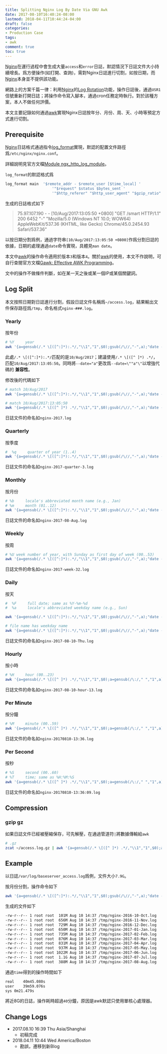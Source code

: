 ```yaml
---
title: Splitting Nginx Log By Date Via GNU Awk
date: 2017-08-10T16:40:24-08:00
lastmod: 2018-04-11T10:44:24-04:00
draft: false
categories:
- Production Case
tags:
- awk
comment: true
toc: true
---
```



[Nginx][nginx]在運行過程中會生成大量`access`和`error`日誌，默認情況下日誌文件大小持續增長。爲方便操作(如打開、查詢)，需對Nginx日誌進行切割，如按日期，而[Nginx][nginx]本身並不提供該功能。

網路上的方案千篇一律：利用[Nginx][nginx]的[Log Rotation][log_rotation]功能，操作日誌後，通過`USR1`信號重新打開日誌；將操作命令寫入腳本，通過cron任務定時執行。對於該種方案，本人不做任何評價。

本文主要記錄如何通過[awk][awk]實現Nginx日誌按年分、月份、周、天、小時等預定方式進行切割。

<!--more-->

## Prerequisite
[Nginx][nginx]日誌格式通過指令[log_format](https://nginx.org/en/docs/http/ngx_http_log_module.html#log_format)實現，默認的配置文件路徑爲`/etc/nginx/nginx.conf`。

詳細說明見官方文檔[Module ngx_http_log_module](https://nginx.org/en/docs/http/ngx_http_log_module.html "Nginx")。


`log_format`的默認格式爲

```bash
log_format main  '$remote_addr - $remote_user [$time_local] '
                     '"$request" $status $bytes_sent '
                     '"$http_referer" "$http_user_agent" "$gzip_ratio"';
```

生成的日誌格式如下

>75.97.107.190 - - [10/Aug/2017:13:05:50 +0800] "GET /smart HTTP/1.1" 200 6452 "-" "Mozilla/5.0 (Windows NT 10.0; WOW64) AppleWebKit/537.36 (KHTML, like Gecko) Chrome/45.0.2454.93 Safari/537.36"


以按日期分割爲例，通過字符串`[10/Aug/2017:13:05:50 +0800]`作爲分割日誌的依據，日期的處理通過`date`命令實現，具體見`man date`。

本文中[awk][awk]的操作命令適用於版本`3`和版本`4`。關於[awk][awk]的使用，本文不作說明，可自行查閱官方文檔[Gawk: Effective AWK Programming](https://www.gnu.org/software/gawk/manual/)。

文中的操作不做條件判斷，如在某一天之後或某一個IP或某個關鍵詞。


## Log Split
本文按照日期對日誌進行分割，假設日誌文件名稱爲`~/access.log`，結果輸出文件保存路徑爲`/tmp`，命名格式`nginx-###.log`。

### Yearly
按年份

```bash
# %Y     year
awk '{a=gensub(/.* \[([^:]*):.*/,"\\1","1",$0);gsub(/\//,"-",a);"date --date="a" +\"%Y\"" | getline b; print > "/tmp/nginx-"b".log"}' ~/access.log
```

此處`/.* \[([^:]*):.*/`匹配的是`10/Aug/2017`；建議使用`/.* \[([^ ]*) .*/`，匹配`10/Aug/2017:13:05:50`。同時將`--date="a"`更改爲`--date=\""a"\"`以增強代碼的 **兼容性**。

修改後的代碼如下

```bash
# match 10/Aug/2017
awk '{a=gensub(/.* \[([^:]*):.*/,"\\1","1",$0);gsub(/\//,"-",a);"date --date=\""a"\" +\"%Y\"" | getline b; print > "/tmp/nginx-"b".log"}' ~/access.log

# match 10/Aug/2017:13:05:50
awk '{a=gensub(/.* \[([^ ]*) .*/,"\\1","1",$0);gsub(/\//,"-",a);"date --date=\""a"\" +\"%Y\"" | getline b; print > "/tmp/nginx-"b".log"}' ~/access.log
```

日誌文件的命名如`nginx-2017.log`

### Quarterly
按季度

```bash
#  %q     quarter of year (1..4)
awk '{a=gensub(/.* \[([^:]*):.*/,"\\1","1",$0);gsub(/\//,"-",a);"date --date=\""a"\" +\"%Y\"-quarter-\"%q\"" | getline b; print > "/tmp/nginx-"b".log"}' ~/access.log
```

日誌文件的命名如`nginx-2017-quarter-3.log`

### Monthly
按月份

```bash
# %b     locale's abbreviated month name (e.g., Jan)
# %m     month (01..12)
awk '{a=gensub(/.* \[([^:]*):.*/,"\\1","1",$0);gsub(/\//,"-",a);"date --date=\""a"\" +\"%Y\"-\"%m\"-\"%b\"" | getline b; print > "/tmp/nginx-"b".log"}' ~/access.log
```

日誌文件的命名如`nginx-2017-08-Aug.log`

### Weekly
按周

```bash
# %U week number of year, with Sunday as first day of week (00..53)
awk '{a=gensub(/.* \[([^:]*):.*/,"\\1","1",$0);gsub(/\//,"-",a);"date --date=\""a"\" +\"%Y\"-week-\"%U\"" | getline b; print > "/tmp/nginx-"b".log"}' ~/access.log
```

日誌文件的命名如`nginx-2017-week-32.log`


### Daily
按天

```bash
#  %F     full date; same as %Y-%m-%d
#  %a     locale's abbreviated weekday name (e.g., Sun)

awk '{a=gensub(/.* \[([^:]*):.*/,"\\1","1",$0);gsub(/\//,"-",a);"date --date=\""a"\" +\"%F\"" | getline b; print > "/tmp/nginx-"b".log"}' ~/access.log

# file name has weekday name
awk '{a=gensub(/.* \[([^:]*):.*/,"\\1","1",$0);gsub(/\//,"-",a);"date --date=\""a"\" +\"%F\"-\"%a\"" | getline b; print > "/tmp/nginx-"b".log"}' ~/access.log
```

日誌文件的命名如`nginx-2017-08-10-Thu.log`

### Hourly
按小時

```bash
# %H     hour (00..23)
awk '{a=gensub(/.* \[([^ ]*) .*/,"\\1","1",$0);a=gensub(/\:/," ","1",a);gsub(/\//,"-",a);"date --date=\""a"\" +\"%F\"-hour-\"%H\"" | getline b; print > "/tmp/nginx-"b".log"}' ~/access.log
```

日誌文件的命名如`nginx-2017-08-10-hour-13.log`

### Per Minute
按分鐘

```bash
# %M     minute (00..59)
awk '{a=gensub(/.* \[([^ ]*) .*/,"\\1","1",$0);a=gensub(/\:/," ","1",a);gsub(/\//,"-",a);"date --date=\""a"\" +\"%Y%m%d\"-\"%H:%M\"" | getline b; print > "/tmp/nginx-"b".log"}' ~/access.log
```

日誌文件的命名如`nginx-20170810-13:36.log`

### Per Second
按秒

```bash
# %S     second (00..60)
# %T     time; same as %H:%M:%S
awk '{a=gensub(/.* \[([^ ]*) .*/,"\\1","1",$0);a=gensub(/\:/," ","1",a);gsub(/\//,"-",a);"date --date=\""a"\" +\"%Y%m%d\"-\"%T\"" | getline b; print > "/tmp/nginx-"b".log"}' ~/access.log
```

日誌文件的命名如`nginx-20170810-13:36:09.log`


## Compression
### gzip gz
如果日誌文件已經被壓縮保存，可先解壓，在通過管道符`|`將數據傳輸給`awk`

```bash
# .gz
zcat ~/access.log.gz | awk '{a=gensub(/.* \[([^ ]*) .*/,"\\1","1",$0);a=gensub(/\:/," ","1",a);gsub(/\//,"-",a);"date --date=\""a"\" +\"%F\"-hour-\"%H\"" | getline b; print > "/tmp/nginx-"b".log"}'
```


## Example
以日誌`/var/log/baseserver_access.log`爲例，文件大小`7.9G`。

按月份分割，操作命令如下

```bash
awk '{a=gensub(/.* \[([^:]*):.*/,"\\1","1",$0);gsub(/\//,"-",a);"date --date=\""a"\" +\"%Y\"-\"%m\"-\"%b\"" | getline b; print > "/tmp/nginx-"b".log"}' /var/log/baseserver_access.log
```

生成的文件如下

```bash
-rw-r--r-- 1 root root  101M Aug 10 14:37 /tmp/nginx-2016-10-Oct.log
-rw-r--r-- 1 root root  656M Aug 10 14:37 /tmp/nginx-2016-11-Nov.log
-rw-r--r-- 1 root root  729M Aug 10 14:37 /tmp/nginx-2016-12-Dec.log
-rw-r--r-- 1 root root  650M Aug 10 14:37 /tmp/nginx-2017-01-Jan.log
-rw-r--r-- 1 root root  735M Aug 10 14:37 /tmp/nginx-2017-02-Feb.log
-rw-r--r-- 1 root root  876M Aug 10 14:37 /tmp/nginx-2017-03-Mar.log
-rw-r--r-- 1 root root  831M Aug 10 14:37 /tmp/nginx-2017-04-Apr.log
-rw-r--r-- 1 root root  937M Aug 10 14:37 /tmp/nginx-2017-05-May.log
-rw-r--r-- 1 root root 1022M Aug 10 14:37 /tmp/nginx-2017-06-Jun.log
-rw-r--r-- 1 root root  1.1G Aug 10 14:37 /tmp/nginx-2017-07-Jul.log
-rw-r--r-- 1 root root  388M Aug 10 14:37 /tmp/nginx-2017-08-Aug.log
```

通過`time`得到的操作時間如下

```bash
real	40m45.080s
user	39m59.076s
sys	0m21.479s
```

將近8G的日誌，操作耗時超過`40`分鐘，原因是awk默認只使用單核心處理器。


## Change Logs
* 2017.08.10 16:39 Thu Asia/Shanghai
    * 初稿完成
* 2018.04.11 10:44 Wed America/Boston
    * 勘誤，遷移到新Blog


[nginx]:https://www.nginx.com/ "Nginx"
[log_rotation]:https://www.nginx.com/resources/wiki/start/topics/examples/logrotation/ "Nginx"
[awk]:https://www.gnu.org/software/gawk/ "GNU awk"


<!-- End -->
